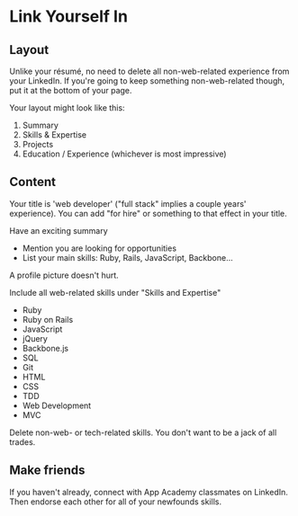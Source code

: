 # Link Yourself In


## Layout

Unlike your résumé, no need to delete all non-web-related experience from your LinkedIn.
If you're going to keep something non-web-related though, put it at the bottom of your page.

Your layout might look like this:    
1. Summary    
2. Skills & Expertise    
3. Projects    
4. Education / Experience (whichever is most impressive)    


## Content

Your title is 'web developer' ("full stack" implies a couple years' experience).
You can add "for hire" or something to that effect in your title.

 Have an exciting summary    
* Mention you are looking for opportunities    
* List your main skills: Ruby, Rails, JavaScript, Backbone...    

A profile picture doesn't hurt.

 Include all web-related skills under "Skills and Expertise"
* Ruby
* Ruby on Rails
* JavaScript
* jQuery
* Backbone.js
* SQL
* Git
* HTML
* CSS
* TDD
* Web Development
* MVC

Delete non-web- or tech-related skills. You don't want to be a jack of all trades.

## Make friends

If you haven't already, connect with App Academy classmates on LinkedIn. Then endorse each other for all of your newfounds skills.